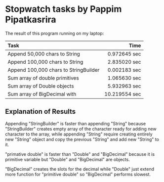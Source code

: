 # Stopwatch tasks by Pappim Pipatkasrira

The result of this program running on my laptop:

|Task                                   |Time         |
|:--------------------------------------|------------:|
|Append 50,000 chars to String          |0.972645 sec |
|Append 100,000 chars to String         |2.835020 sec |
|Append 100,000 chars to StringBuilder  |0.002183 sec |
|Sum array of double primitives         |1.065630 sec |
|Sum array of Double objects            |5.932963 sec |
|Sum array of BigDecimal with           |10.219554 sec|

## Explanation of Results

Appending "StringBuilder" is faster than appending "String" because "StringBuilder" creates empty array of the character ready for adding new character to the array, while appending "String" require creating entirely new "String" object and copy the previous "String" and add new "String" to it.

"primative double" is faster than "Double" and "BigDecimal" because it is primitive variable but "Double" and "BigDecimal" are objects.

"BigDecimal" creates the slots for the decimal while "Double" just extend more function for "primitive double" so "BigDecimal" performs slowest.
